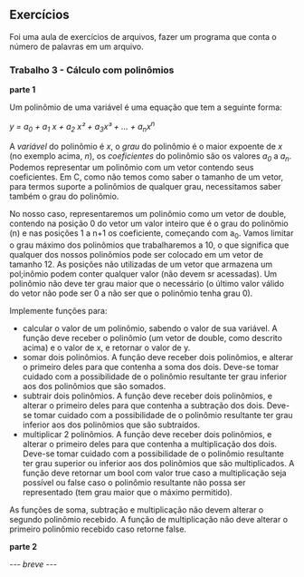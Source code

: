 ## Exercícios

Foi uma aula de exercícios de arquivos, fazer um programa que conta o número de palavras em um arquivo.

### Trabalho 3 - Cálculo com polinômios

**parte 1**

Um polinômio de uma variável é uma equação que tem a seguinte forma:

   *y = a<sub>0</sub> + a<sub>1</sub> x + a<sub>2</sub> x² + a<sub>3</sub>x³ + ... + a<sub>n</sub>x<sup>n</sup>*
   
A *variável* do polinômio é *x*, o *grau* do polinômio é o maior expoente de *x* (no exemplo acima, *n*), os *coeficientes* do polinômio são os valores *a<sub>0</sub>* a *a<sub>n</sub>*.
Podemos representar um polinômio com um vetor contendo seus coeficientes. Em C, como não temos como saber o tamanho de um vetor, para termos suporte a polinômios de qualquer grau, necessitamos saber também o grau do polinômio.

No nosso caso, representaremos um polinômio como um vetor de double, contendo na posição 0 do vetor um valor inteiro que é o grau do polinômio (n) e nas posições 1 a n+1 os coeficiente, começando com a<sub>0</sub>.
Vamos limitar o grau máximo dos polinômios que trabalharemos a 10, o que significa que qualquer dos nossos polinômios pode ser colocado em um vetor de tamanho 12. As posições não utilizadas de um vetor que armazena um pol;inômio podem conter qualquer valor (não devem sr acessadas).
Um polinômio não deve ter grau maior que o necessário (o último valor válido do vetor não pode ser 0 a não ser que o polinômio tenha grau 0).

Implemente funções para:
- calcular o valor de um polinômio, sabendo o valor de sua variável. A função deve receber o polinômio (um vetor de double, como descrito acima) e o valor de x, e retornar o valor de y.
- somar dois polinômios. A função deve receber dois polinômios, e alterar o primeiro deles para que contenha a soma dos dois. Deve-se tomar cuidado com a possibilidade de o polinômio resultante ter grau inferior aos dos polinômios que são somados.
- subtrair dois polinômios. A função deve receber dois polinômios, e alterar o primeiro deles para que contenha a subtração dos dois. Deve-se tomar cuidado com a possibilidade de o polinômio resultante ter grau inferior aos dos polinômios que são subtraídos.
- multiplicar 2 polinômios. A função deve receber dois polinômios, e alterar o primeiro deles para que contenha a multiplicação dos dois. Deve-se tomar cuidado com a possibilidade de o polinômio resultante ter grau superior ou inferior aos dos polinômios que são multiplicados. A função deve retornar um bool com valor true caso a multiplicação seja possível ou false caso o polinômio resultante não possa ser representado (tem grau maior que o máximo permitido).

As funções de soma, subtração e multiplicação não devem alterar o segundo polinômio recebido. A função de multiplicação não deve alterar o primeiro polinômio recebido caso retorne false.

**parte 2**

*--- breve ---*
